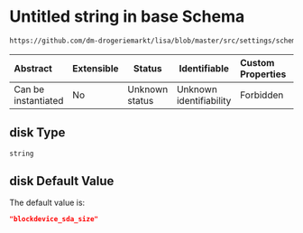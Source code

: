 # Untitled string in base Schema

```txt
https://github.com/dm-drogeriemarkt/lisa/blob/master/src/settings/schema.json#/properties/fact_names/properties/disk
```




| Abstract            | Extensible | Status         | Identifiable            | Custom Properties | Additional Properties | Access Restrictions | Defined In                                                                               |
| :------------------ | ---------- | -------------- | ----------------------- | :---------------- | --------------------- | ------------------- | ---------------------------------------------------------------------------------------- |
| Can be instantiated | No         | Unknown status | Unknown identifiability | Forbidden         | Allowed               | none                | [settings.schema.json\*](../../src/settings/settings.schema.json "open original schema") |

## disk Type

`string`

## disk Default Value

The default value is:

```json
"blockdevice_sda_size"
```
